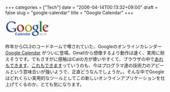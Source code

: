 +++
categories = ["Tech"]
date = "2006-04-14T00:13:32+09:00"
draft = false
slug = "google-calendar"
title = "Google Calendar"
+++

![cl2](/images/old/060414_cl2.gif)

昨年からCL2のコードネームで噂されていた、Googleのオンラインカレンダー [Google Calendar](http://www.google.com/googlecalendar/overview.html) がついに登場。Gmailから想像するより動作は速く、実用に耐えそうです。でもさすがに感触はiCalの方が使いやすくて、ブラウザの中で[あれもできます](http://pages.google.com/)、[これもできます](http://www.writely.com/)っていうのも、今はプログラマ達の技術力のアピールという意味合いが強いようで、正直どうなんでしょうか。。そんな中でGoogleはどれくらい実用的なツールとしてこの新しいオンラインアプリケーションを仕上げてくるのか、とても気になります。
